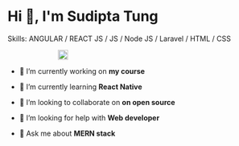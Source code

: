 <h1>Hi 👋, I'm Sudipta Tung</h1>

Skills: ANGULAR / REACT JS / JS / Node JS / Laravel / HTML / CSS

<p align="left">
  <a href="https://linkedin.com/in/https://www.linkedin.com/in/sudipta-tung-48a880232/">
    <img src="https://content.linkedin.com/content/dam/me/business/en-us/amp/brand-site/v2/bg/LI-Bug.svg.original.svg" alt="sudipta-linkedin" height="20" style="padding-left: 100px;"/>
  </a>
</p>

- 🔭 I’m currently working on **my course**

- 🌱 I’m currently learning **React Native**

- 👯 I’m looking to collaborate on **on open source**

- 🤝 I’m looking for help with **Web developer**

- 💬 Ask me about **MERN stack**




